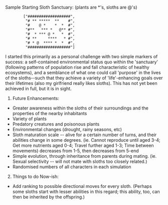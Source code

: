 
Sample Starting Sloth Sanctuary:
(plants are *'s, sloths are @'s)

            ["###################", 
             "# ** *****  **    #", 
             "#    @ *    *  *  #", 
             "#**   *** *   @** #", 
             "#  * *** @ *   *  #", 
             "# **     ****   * #", 
             "# * @  **** *  *  #", 
             "###################"]


I started this primarily as a personal challenge with two simple markers of success: a self-contained environmental status quo within the 'sanctuary' (following patterns of population rise and fall characteristic of healthy ecosystems), and a semblance of what one could call 'purpose' in the lives of the sloths--such that they achieve a variety of 'life'-enhancing goals over their lifetimes (also my girlfriend really likes sloths). This has not yet been achieved in full, but it is in sight.

1. Future Enhancements:
  * Greater awareness within the sloths of their surroundings and the properties of the nearby inhabitants
  * Variety of plants
  * Predatory creatures and poisonous plants
  * Environmental changes (drought, rainy seasons, etc)
  * Sloth maturation scale -- alive for a certain number of turns, and their 		abilities change in some degrees. (ie. Cannot reproduce until aged 		3-4; Get more nutrients aged 0-4; Travel further aged 1-3; Time 	between movements) decreases from 1-5, then decreases from 5-end
  * Simple evolution, through inheritance from parents during mating. (ie. 	   Sexual selectivity -- will not mate with sloths too closely related.)
  * Randomised numbers of all characters in each simulation




2. Things to do Now-ish:
  * Add ranking to possible directional moves for every sloth. (Perhaps some sloths start with lesser abilities in this regard; this ability, too, can then be inherited by the offspring.)
